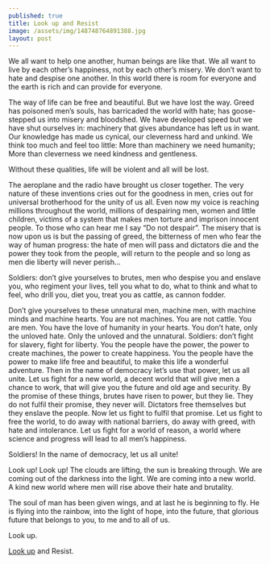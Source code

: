 ```yaml
---
published: true
title: Look up and Resist
image: /assets/img/148748764891388.jpg
layout: post
---
```

We all want to help one another, human beings are like that. We all want to live by each other’s happiness, not by each other’s misery. We don’t want to hate and despise one another. In this world there is room for everyone and the earth is rich and can provide for everyone.

The way of life can be free and beautiful. But we have lost the way.
Greed has poisoned men’s souls, has barricaded the world with hate;
has goose-stepped us into misery and bloodshed.
We have developed speed but we have shut ourselves in:
machinery that gives abundance has left us in want.
Our knowledge has made us cynical,
our cleverness hard and unkind.
We think too much and feel too little:
More than machinery we need humanity;
More than cleverness we need kindness and gentleness.

Without these qualities, life will be violent and all will be lost.

The aeroplane and the radio have brought us closer together. The very nature of these inventions cries out for the goodness in men, cries out for universal brotherhood for the unity of us all. Even now my voice is reaching millions throughout the world, millions of despairing men, women and little children, victims of a system that makes men torture and imprison innocent people. To those who can hear me I say “Do not despair”.
The misery that is now upon us is but the passing of greed, the bitterness of men who fear the way of human progress: the hate of men will pass and dictators die and the power they took from the people, will return to the people and so long as men die liberty will never perish...

Soldiers: don’t give yourselves to brutes, men who despise you and enslave you, who regiment your lives, tell you what to do, what to think and what to feel, who drill you, diet you, treat you as cattle, as cannon fodder.

Don’t give yourselves to these unnatural men, machine men, with machine minds and machine hearts. You are not machines. You are not cattle. You are men. You have the love of humanity in your hearts. You don’t hate, only the unloved hate. Only the unloved and the unnatural. Soldiers: don’t fight for slavery, fight for liberty.
You the people have the power, the power to create machines, the power to create happiness. You the people have the power to make life free and beautiful, to make this life a wonderful adventure. Then in the name of democracy let’s use that power, let us all unite. Let us fight for a new world, a decent world that will give men a chance to work, that will give you the future and old age and security. By the promise of these things, brutes have risen to power, but they lie. They do not fulfil their promise, they never will. Dictators free themselves but they enslave the people. Now let us fight to fulfil that promise. Let us fight to free the world, to do away with national barriers, do away with greed, with hate and intolerance. Let us fight for a world of reason, a world where science and progress will lead to all men’s happiness.

Soldiers! In the name of democracy, let us all unite!

Look up! Look up! The clouds are lifting, the sun is breaking through. We are coming out of the darkness into the light. We are coming into a new world. A kind new world where men will rise above their hate and brutality.

The soul of man has been given wings, and at last he is beginning to fly. He is flying into the rainbow, into the light of hope, into the future, that glorious future that belongs to you, to me and to all of us.

Look up. 

[Look up](https://youtu.be/Kbn-GjL6WLA?t=10s) and Resist.
